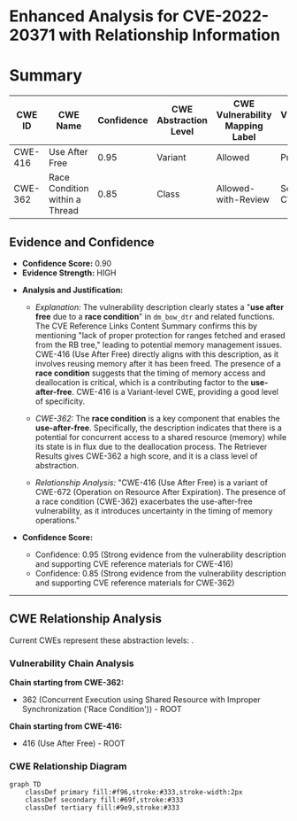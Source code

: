 # Enhanced Analysis for CVE-2022-20371 with Relationship Information

# Summary
| CWE ID | CWE Name | Confidence | CWE Abstraction Level | CWE Vulnerability Mapping Label | CWE-Vulnerability Mapping Notes |
|---|---|---|---|---|---|
| CWE-416 | Use After Free | 0.95 | Variant | Allowed | Primary CWE |
| CWE-362 | Race Condition within a Thread | 0.85 | Class | Allowed-with-Review | Secondary CWE |

## Evidence and Confidence

*   **Confidence Score:** 0.90
*   **Evidence Strength:** HIGH

- **Analysis and Justification:**  
  - *Explanation:* The vulnerability description clearly states a "**use after free** due to a **race condition**" in `dm_bow_dtr` and related functions. The CVE Reference Links Content Summary confirms this by mentioning "lack of proper protection for ranges fetched and erased from the RB tree," leading to potential memory management issues. CWE-416 (Use After Free) directly aligns with this description, as it involves reusing memory after it has been freed. The presence of a **race condition** suggests that the timing of memory access and deallocation is critical, which is a contributing factor to the **use-after-free**. CWE-416 is a Variant-level CWE, providing a good level of specificity.
  - *CWE-362:* The **race condition** is a key component that enables the **use-after-free**. Specifically, the description indicates that there is a potential for concurrent access to a shared resource (memory) while its state is in flux due to the deallocation process. The Retriever Results gives CWE-362 a high score, and it is a class level of abstraction.
  
  - *Relationship Analysis:* "CWE-416 (Use After Free) is a variant of CWE-672 (Operation on Resource After Expiration). The presence of a race condition (CWE-362) exacerbates the use-after-free vulnerability, as it introduces uncertainty in the timing of memory operations."

- **Confidence Score:**  
  - Confidence: 0.95 (Strong evidence from the vulnerability description and supporting CVE reference materials for CWE-416)
  - Confidence: 0.85 (Strong evidence from the vulnerability description and supporting CVE reference materials for CWE-362)

---


## CWE Relationship Analysis

Current CWEs represent these abstraction levels: .


### Vulnerability Chain Analysis

**Chain starting from CWE-362:**
- 362 (Concurrent Execution using Shared Resource with Improper Synchronization ('Race Condition')) - ROOT


**Chain starting from CWE-416:**
- 416 (Use After Free) - ROOT



### CWE Relationship Diagram

```mermaid
graph TD
    classDef primary fill:#f96,stroke:#333,stroke-width:2px
    classDef secondary fill:#69f,stroke:#333
    classDef tertiary fill:#9e9,stroke:#333
```
